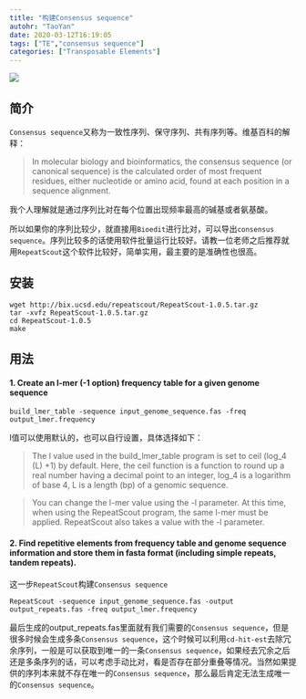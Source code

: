 ```yaml
---
title: "构建Consensus sequence"
autohr: "TaoYan"
date: 2020-03-12T16:19:05
tags: ["TE","consensus sequence"]
categories: ["Transposable Elements"]
---
```



![](https://cdn.jsdelivr.net/gh/YTLogos/pic_link@master/img/20200321184100.png)

## 简介

`Consensus sequence`又称为一致性序列、保守序列、共有序列等。维基百科的解释：


> In molecular biology and bioinformatics, the consensus sequence (or canonical sequence) 
is the calculated order of most frequent residues, either nucleotide or amino acid, 
found at each position in a sequence alignment.

<!--more-->

我个人理解就是通过序列比对在每个位置出现频率最高的碱基或者氨基酸。

所以如果你的序列比较少，就直接用`Bioedit`进行比对，可以导出`consensus sequence`。序列比较多的话使用软件批量运行比较好。请教一位老师之后推荐就用`RepeatScout`这个软件比较好，简单实用，最主要的是准确性也很高。

## 安装

```
wget http://bix.ucsd.edu/repeatscout/RepeatScout-1.0.5.tar.gz
tar -xvfz RepeatScout-1.0.5.tar.gz
cd RepeatScout-1.0.5
make
```

## 用法

#### 1. Create an l-mer (-1 option) frequency table for a given genome sequence

```
build_lmer_table -sequence input_genome_sequence.fas -freq output_lmer.frequency
```

l值可以使用默认的，也可以自行设置，具体选择如下：

> The l value used in the build_lmer_table program is set to ceil (log_4 (L) +1) by default. Here, the ceil function is a function to round up a real number having a decimal point to an integer, log_4 is a logarithm of base 4, L is a length (bp) of a genomic sequence.

> You can change the l-mer value using the -l parameter. At this time, when using the RepeatScout program, the same l-mer must be applied. RepeatScout also takes a value with the -l parameter.


#### 2. Find repetitive elements from frequency table and genome sequence information and store them in fasta format (including simple repeats, tandem repeats).

这一步`RepeatScout`构建`Consensus sequence`

```
RepeatScout -sequence input_genome_sequence.fas -output output_repeats.fas -freq output_lmer.frequency
```

最后生成的output_repeats.fas里面就有我们需要的`Consensus sequence`，但是很多时候会生成多条`Consensus sequence`，这个时候可以利用`cd-hit-est`去除冗余序列，一般是可以获取到唯一的一条`Consensus sequence`，如果经去冗余之后还是多条序列的话，可以考虑手动比对，看是否存在部分重叠等情况。当然如果提供的序列本来就不存在唯一的`Consensus sequence`，那么最后肯定无法生成唯一的`Consensus sequence`。

